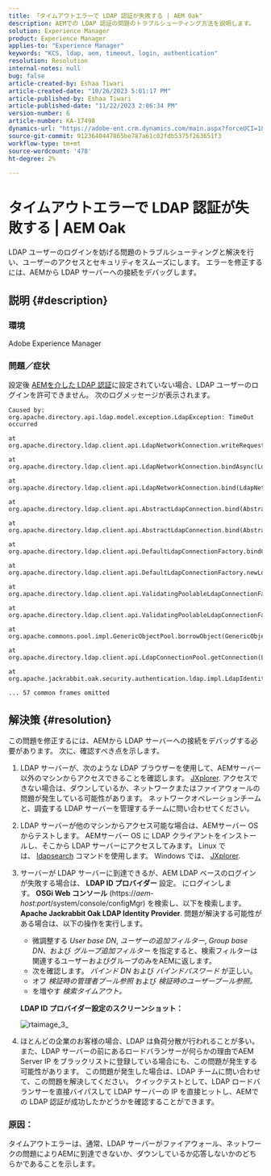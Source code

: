 ```yaml
---
title: 「タイムアウトエラーで LDAP 認証が失敗する | AEM Oak"
description: AEMでの LDAP 認証の問題のトラブルシューティング方法を説明します。
solution: Experience Manager
product: Experience Manager
applies-to: "Experience Manager"
keywords: "KCS, ldap, aem, timeout, login, authentication"
resolution: Resolution
internal-notes: null
bug: false
article-created-by: Eshaa Tiwari
article-created-date: "10/26/2023 5:01:17 PM"
article-published-by: Eshaa Tiwari
article-published-date: "11/22/2023 2:06:34 PM"
version-number: 6
article-number: KA-17498
dynamics-url: "https://adobe-ent.crm.dynamics.com/main.aspx?forceUCI=1&pagetype=entityrecord&etn=knowledgearticle&id=ab0c6943-2174-ee11-9ae7-6045bd0063aa"
source-git-commit: 9123640447865be787a61c02fdb5375f263651f3
workflow-type: tm+mt
source-wordcount: '478'
ht-degree: 2%

---
```


# タイムアウトエラーで LDAP 認証が失敗する | AEM Oak


LDAP ユーザーのログインを妨げる問題のトラブルシューティングと解決を行い、ユーザーのアクセスとセキュリティをスムーズにします。 エラーを修正するには、AEMから LDAP サーバーへの接続をデバッグします。

## 説明 {#description}


### <b>環境</b>

Adobe Experience Manager



### <b>問題／症状</b>

設定後 [AEMを介した LDAP 認証](https://experienceleague.adobe.com/docs/experience-manager-65/administering/security/ldap-config.html?lang=en)に設定されていない場合、LDAP ユーザーのログインを許可できません。 次のログメッセージが表示されます。


```
Caused by: org.apache.directory.api.ldap.model.exception.LdapException: TimeOut occurred

at org.apache.directory.ldap.client.api.LdapNetworkConnection.writeRequest(LdapNetworkConnection.java:4106)

at org.apache.directory.ldap.client.api.LdapNetworkConnection.bindAsync(LdapNetworkConnection.java:1290)

at org.apache.directory.ldap.client.api.LdapNetworkConnection.bind(LdapNetworkConnection.java:1188)

at org.apache.directory.ldap.client.api.AbstractLdapConnection.bind(AbstractLdapConnection.java:127)

at org.apache.directory.ldap.client.api.AbstractLdapConnection.bind(AbstractLdapConnection.java:112)

at org.apache.directory.ldap.client.api.DefaultLdapConnectionFactory.bindConnection(DefaultLdapConnectionFactory.java:64)

at org.apache.directory.ldap.client.api.DefaultLdapConnectionFactory.newLdapConnection(DefaultLdapConnectionFactory.java:107)

at org.apache.directory.ldap.client.api.ValidatingPoolableLdapConnectionFactory.makeObject(ValidatingPoolableLdapConnectionFactory.java:133)

at org.apache.directory.ldap.client.api.ValidatingPoolableLdapConnectionFactory.makeObject(ValidatingPoolableLdapConnectionFactory.java:59)

at org.apache.commons.pool.impl.GenericObjectPool.borrowObject(GenericObjectPool.java:1188)

at org.apache.directory.ldap.client.api.LdapConnectionPool.getConnection(LdapConnectionPool.java:123)

at org.apache.jackrabbit.oak.security.authentication.ldap.impl.LdapIdentityProvider.connect(LdapIdentityProvider.java:771)

... 57 common frames omitted
```



## 解決策 {#resolution}


この問題を修正するには、AEMから LDAP サーバーへの接続をデバッグする必要があります。 次に、確認すべき点を示します。

1. LDAP サーバーが、次のような LDAP ブラウザーを使用して、AEMサーバー以外のマシンからアクセスできることを確認します。 [JXplorer](https://jxplorer.org/). アクセスできない場合は、ダウンしているか、ネットワークまたはファイアウォールの問題が発生している可能性があります。 ネットワークオペレーションチームと、調査する LDAP サーバーを管理するチームに問い合わせてください。
2. LDAP サーバーが他のマシンからアクセス可能な場合は、AEMサーバー OS からテストします。 AEMサーバー OS に LDAP クライアントをインストールし、そこから LDAP サーバーにアクセスしてみます。 Linux では、 [ldapsearch](https://access.redhat.com/documentation/en-us/red_hat_directory_server/11/html/administration_guide/examples-of-common-ldapsearches) コマンドを使用します。 Windows では、 [JXplorer](https://jxplorer.org/).
3. サーバーが LDAP サーバーに到達できるが、AEM LDAP ベースのログインが失敗する場合は、 <b>LDAP ID プロバイダー</b> 設定。 にログインします。 <b>OSGi Web コンソール</b> (https://*aem-host:port*/system/console/configMgr) を検索し、以下を検索します。 <b>Apache Jackrabbit Oak LDAP Identity Provider</b>. 問題が解決する可能性がある場合は、以下の操作を実行します。

   - 微調整する *User base DN*, *ユーザーの追加フィルター*, *Group base DN*、および *グループ追加フィルター* を指定すると、検索フィルターは関連するユーザーおよびグループのみをAEMに返します。
   - 次を確認します。 *バインド DN* および *バインドパスワード* が正しい。
   - オフ *検証時の管理者プール参照* および *検証時のユーザープール参照。*
   - を増やす *検索タイムアウト。*

   <b>LDAP ID プロバイダー設定のスクリーンショット：</b>


   ![rtaimage_3_](https://helpx.adobe.com/content/dam/help/en/experience-manager/kb/LDAP-error/jcr%3acontent/main-pars/image/rtaimage_3_.png "rtaimage_3_")
4. ほとんどの企業のお客様の場合、LDAP は負荷分散が行われることが多い。 また、LDAP サーバーの前にあるロードバランサーが何らかの理由でAEM Server IP をブラックリストに登録している場合にも、この問題が発生する可能性があります。 この問題が発生した場合は、LDAP チームに問い合わせて、この問題を解決してください。 クイックテストとして、LDAP ロードバランサーを直接バイパスして LDAP サーバーの IP を直接ヒットし、AEMでの LDAP 認証が成功したかどうかを確認することができます。


### <b>原因</b>：

タイムアウトエラーは、通常、LDAP サーバーがファイアウォール、ネットワークの問題によりAEMに到達できないか、ダウンしているか応答しないかのどちらかであることを示します。

